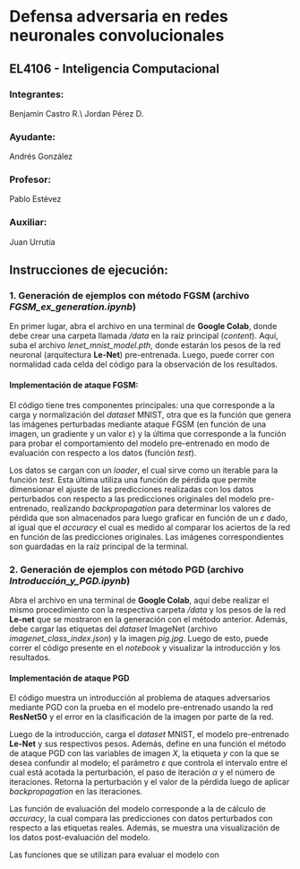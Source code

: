 # Defensa adversaria en redes neuronales convolucionales
## EL4106 - Inteligencia Computacional

### Integrantes:
Benjamín Castro R.\\
Jordan Pérez D.

### Ayudante:
Andrés González

### Profesor:
Pablo Estévez

### Auxiliar:
Juan Urrutia

## Instrucciones de ejecución:
### 1. Generación de ejemplos con método FGSM (archivo *FGSM_ex_generation.ipynb*)
En primer lugar, abra el archivo en una terminal de **Google Colab**, donde debe crear una carpeta llamada */data* en la raíz principal (*content*). Aquí, suba el archivo *lenet_mnist_model.pth*, donde estarán los pesos de la red neuronal (arquitectura **Le-Net**) pre-entrenada. Luego, puede correr con normalidad cada celda del código para la observación de los resultados.

#### Implementación de ataque FGSM:
El código tiene tres componentes principales: una que corresponde a la carga y normalización del *dataset* MNIST, otra que es la función que genera las imágenes perturbadas mediante ataque FGSM (en función de una imagen, un gradiente y un valor $\varepsilon$) y la última que corresponde a la función para probar el comportamiento del modelo pre-entrenado en modo de evaluación con respecto a los datos (función *test*).

Los datos se cargan con un *loader*, el cual sirve como un iterable para la función *test*. Esta última utiliza una función de pérdida que permite dimensionar el ajuste de las predicciones realizadas con los datos perturbados con respecto a las predicciones originales del modelo pre-entrenado, realizando *backpropagation* para determinar los valores de pérdida que son almacenados para luego graficar en función de un $\varepsilon$ dado, al igual que el *accuracy* el cual es medido al comparar los aciertos de la red en función de las predicciones originales. Las imágenes correspondientes son guardadas en la raíz principal de la terminal.

### 2. Generación de ejemplos con método PGD (archivo *Introducción_y_PGD.ipynb*)
Abra el archivo en una terminal de **Google Colab**, aquí debe realizar el mismo procedimiento con la respectiva carpeta */data* y los pesos de la red **Le-net** que se mostraron en la generación con el método anterior. Además, debe cargar las etiquetas del *dataset* ImageNet (archivo *imagenet_class_index.json*) y la imagen *pig.jpg*. Luego de esto, puede correr el código presente en el *notebook* y visualizar la introducción y los resultados.
#### Implementación de ataque PGD
El código muestra un introducción al problema de ataques adversarios mediante PGD con la prueba en el modelo pre-entrenado usando la red **ResNet50** y el error en la clasificación de la imagen por parte de la red.

Luego de la introducción, carga el *dataset* MNIST, el modelo pre-entrenado **Le-Net** y sus respectivos pesos. Además, define en una función el método de ataque PGD con las variables de imagen $X$, la etiqueta $y$ con la que se desea confundir al modelo; el parámetro $\varepsilon$ que controla el intervalo entre el cual está acotada la perturbación, el paso de iteración $\alpha$ y el número de iteraciones. Retorna la perturbación y el valor de la pérdida luego de aplicar *backpropagation* en las iteraciones. 

Las función de evaluación del modelo corresponde a la de cálculo de *accuracy*, la cual compara las predicciones con datos perturbados con respecto a las etiquetas reales. Además, se muestra una visualización de los datos post-evaluación del modelo.

Las funciones que se utilizan para evaluar el modelo con 
